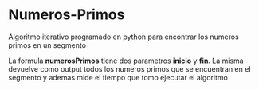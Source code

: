 # Numeros-Primos
Algoritmo iterativo programado en python para encontrar los numeros primos en un segmento

La formula **numerosPrimos** tiene dos parametros **inicio** y **fin**. La misma devuelve como output todos los numeros primos que se encuentran en el segmento y ademas mide el tiempo que tomo ejecutar el algoritmo
